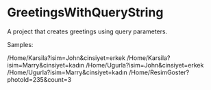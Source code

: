 # GreetingsWithQueryString
A project that creates greetings using query parameters.

Samples:

/Home/Karsila?isim=John&cinsiyet=erkek
/Home/Karsila?isim=Marry&cinsiyet=kadın
/Home/Ugurla?isim=John&cinsiyet=erkek
/Home/Ugurla?isim=Marry&cinsiyet=kadın
/Home/ResimGoster?photoId=235&count=3

